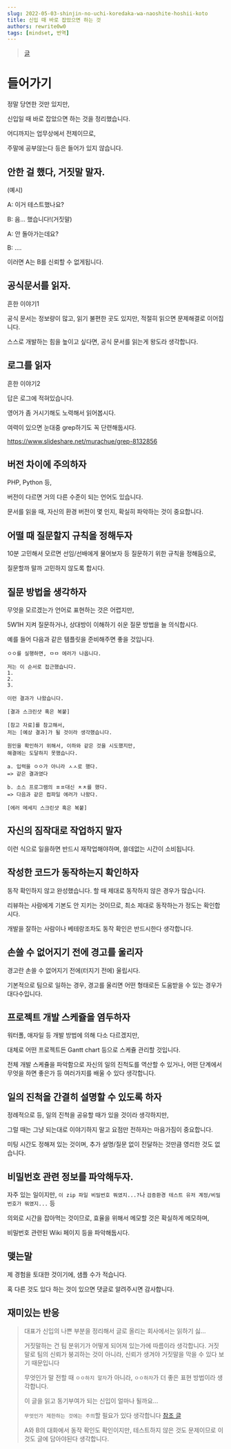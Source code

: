 ```yaml
---
slug: 2022-05-03-shinjin-no-uchi-koredaka-wa-naoshite-hoshii-koto
title: 신입 때 바로 잡았으면 하는 것
authors: rewrite0w0
tags: [mindset, 번역]
---
```


> [글](https://qiita.com/shimajiri/items/20b4679148e5e383c9d6)

# 들어가기

정말 당연한 것만 있지만,

신입일 때 바로 잡았으면 하는 것을 정리했습니다.

어디까지는 업무상에서 전제이므로,

주말에 공부않는다 등은 들어가 있지 않습니다.

## 안한 걸 했다, 거짓말 말자.

(예시)

A: 이거 테스트했나요?

B: 음... 했습니다!(거짓말)

A: 안 돌아가는데요?

B: ....

이러면 A는 B를 신뢰할 수 없게됩니다.

## 공식문서를 읽자.

흔한 이야기1

공식 문서는 정보량이 많고, 읽기 불편한 곳도 있지만, 적절히 읽으면 문제해결로 이어집니다.

스스로 개발하는 힘을 높이고 싶다면, 공식 문서를 읽는게 왕도라 생각합니다.

## 로그를 읽자

흔한 이야기2

답은 로그에 적혀있습니다.

영어가 좀 거시기해도 노력해서 읽어봅시다.

여력이 있으면 눈대중 grep하기도 꼭 단련해둡시다.

https://www.slideshare.net/murachue/grep-8132856

## 버전 차이에 주의하자

PHP, Python 등,

버전이 다르면 거의 다른 수준이 되는 언어도 있습니다.

문서를 읽을 때, 자신의 환경 버전이 몇 인지, 확실히 파악하는 것이 중요합니다.

## 어떨 때 질문할지 규칙을 정해두자

10분 고민해서 모르면 선임/선배에게 물어보자 등 질문하기 위한 규칙을 정해둠으로,

질문할까 말까 고민하지 않도록 합시다.

## 질문 방법을 생각하자

무엇을 모르겠는가 언어로 표현하는 것은 어렵지만,

5W1H 지켜 질문하거나, 상대방이 이해하기 쉬운 질문 방법을 늘 의식합시다.

예를 들어 다음과 같은 템플릿을 준비해주면 좋을 것입니다.

```
ㅇㅇ를 실행하면, ㅁㅁ 에러가 나옵니다.

저는 이 순서로 접근했습니다.
1.
2.
3.

이런 결과가 나왔습니다.

[결과 스크린샷 혹은 복붙]

[참고 자료]를 참고해서,
저는 [예상 결과]가 될 것이라 생각했습니다.

원인을 확인하기 위해서, 이하와 같은 것을 시도했지만,
해결에는 도달하지 못했습니다.

a. 입력을 ㅇㅇ가 아니라 ㅅㅅ로 했다.
=> 같은 결과였다

b. 소스 프로그램의 ㅍㅍ대신 ㅊㅊ를 했다.
=> 다음과 같은 컴파일 에러가 나왔다.

[에러 메세지 스크린샷 혹은 복붙]
```

## 자신의 짐작대로 작업하지 말자

이런 식으로 일을하면 반드시 재작업해야하며, 쓸데없는 시간이 소비됩니다.

## 작성한 코드가 동작하는지 확인하자

동작 확인하지 않고 완성했습니다. 할 때 제대로 동작하지 않은 경우가 많습니다.

리뷰하는 사람에게 기본도 안 지키는 것이므로,
최소 제대로 동작하는가 정도는 확인합시다.

개발을 잘하는 사람이나 베테랑조차도 동작 확인은 반드시한다 생각합니다.

## 손쓸 수 없어지기 전에 경고를 울리자

경고란 손쓸 수 없어지기 전에(터지기 전에) 울립시다.

기본적으로 팀으로 일하는 경우, 경고를 울리면 어떤 형태로든 도움받을 수 있는 경우가 대다수입니다.

## 프로젝트 개발 스케쥴을 염두하자

워터폴, 애자일 등 개발 방법에 의해 다소 다르겠지만,

대체로 어떤 프로젝트든 Gantt chart 등으로 스케쥴 관리할 것입니다.

전체 개발 스케쥴을 파악함으로 자신의 일의 진척도를 역산할 수 있거나, 어떤 단계에서 무엇을 하면 좋은가 등 여러가지를 배울 수 있다 생각합니다.

## 일의 진척을 간결히 설명할 수 있도록 하자

정례적으로 등, 일의 진척을 공유할 때가 있을 것이라 생각하지만,

그럴 때는 그냥 되는대로 이야기하지 말고 요점만 전하자는 마음가짐이 중요합니다.

미팅 시간도 정해져 있는 것이며, 추가 설명/질문 없이 전달하는 것만큼 영리한 것도 없습니다.

## 비밀번호 관련 정보를 파악해두자.

자주 있는 일이지만, `이 zip 파일 비밀번호 뭐였지...?`나 `검증환경 테스트 유저 계정/비밀번호가 뭐였지...` 등

의외로 시간을 잡아먹는 것이므로, 효율을 위해서 메모할 것은 확실하게 메모하며,

비밀번호 관련된 Wiki 페이지 등을 파악해둡시다.

## 맺는말

제 경험을 토대한 것이기에, 샘플 수가 적습니다.

혹 다른 것도 있다 하는 것이 있으면 댓글로 알려주시면 감사합니다.

## 재미있는 반응

> 대표가 신입의 나쁜 부분을 정리해서 글로 올리는 회사에서는 읽하기 싫...
>
> 거짓말하는 건 팀 분위기가 어떻게 되어져 있는가에 따름이라 생각합니다. 거짓말로 팀의 신뢰가 붕괴하는 것이 아니라, 신뢰가 생겨야 거짓말을 막을 수 있다 보기 때문입니다
>
> 무엇인가 말 전할 때 `ㅇㅇ하지 말자`가 아니라, `ㅇㅇ하자`가 더 좋은 표현 방법이라 생각합니다.
>
> 이 글을 읽고 동기부여가 되는 신입이 얼마나 될까요...
>
> `무엇인가 제한하는 것에는 주의`할 필요가 있다 생각합니다 [참조 글](https://note.com/kanam/n/na4d773932114)
>
> A와 B의 대화에서 동작 확인도 확인이지만, 테스트하지 않은 것도 문제이므로 이것도 글에 담아야된다 생각합니다.

